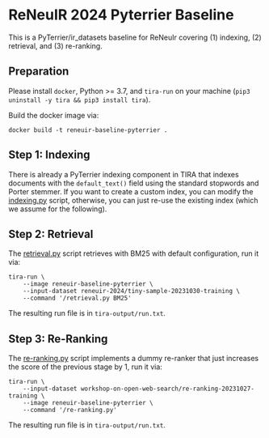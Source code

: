 # ReNeuIR 2024 Pyterrier Baseline

This is a PyTerrier/ir_datasets baseline for ReNeuIr covering (1) indexing, (2) retrieval, and (3) re-ranking.


## Preparation

Please install `docker`, Python >= 3.7, and `tira-run` on your machine (`pip3 uninstall -y tira && pip3 install tira`).

Build the docker image via:

```
docker build -t reneuir-baseline-pyterrier .
```


## Step 1: Indexing

There is already a PyTerrier indexing component in TIRA that indexes documents with the `default_text()` field using the standard stopwords and Porter stemmer. If you want to create a custom index, you can modify the [indexing.py](indexing.py) script, otherwise, you can just re-use the existing index (which we assume for the following).


## Step 2: Retrieval

The [retrieval.py](retrieval.py) script retrieves with BM25 with default configuration, run it via:

```
tira-run \
    --image reneuir-baseline-pyterrier \
    --input-dataset reneuir-2024/tiny-sample-20231030-training \
    --command '/retrieval.py BM25'
```

The resulting run file is in `tira-output/run.txt`.

## Step 3: Re-Ranking

The [re-ranking.py](re-ranking.py) script implements a dummy re-ranker that just increases the score of the previous stage  by 1, run it via:

```
tira-run \
	--input-dataset workshop-on-open-web-search/re-ranking-20231027-training \
	--image reneuir-baseline-pyterrier \
	--command '/re-ranking.py'
```

The resulting run file is in `tira-output/run.txt`.
